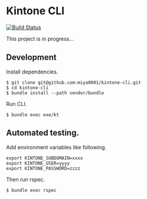 # Kintone CLI

[![Build Status](https://travis-ci.org/miya0001/kintone-cli.svg?branch=master)](https://travis-ci.org/miya0001/kintone-cli)

This project is in progress...

## Development

Install dependencies.

```
$ git clone git@github.com:miya0001/kintone-cli.git
$ cd kintone-cli
$ bundle install --path vendor/bundle
```

Run CLI.

```
$ bundle exec exe/kt
```

## Automated testing.

Add environment variables like following.

```
export KINTONE_SUBDOMAIN=xxxx
export KINTONE_USER=yyyy
export KINTONE_PASSWORD=zzzz
```

Then run rspec.

```
$ bundle exec rspec
```
